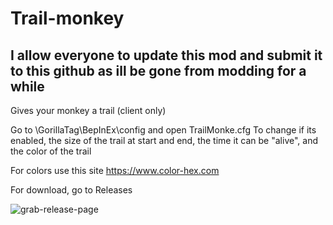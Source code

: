 # Trail-monkey

## I allow everyone to update this mod and submit it to this github as ill be gone from modding for a while

Gives your monkey a trail (client only)

Go to \GorillaTag\BepInEx\config and open TrailMonke.cfg To change if its enabled, the size of the trail at start and end, the time it can be "alive", and the color of the trail

For colors use this site https://www.color-hex.com

For download, go to Releases

![grab-release-page](https://github.com/jona939s/Trail-monkey/blob/main/ezgif.com-gif-maker.gif)
